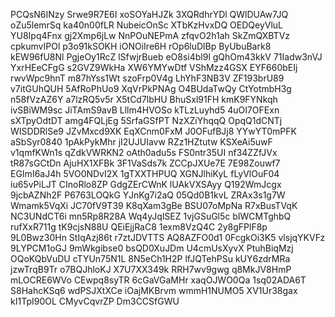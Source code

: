 PCQsN6INzy
Srwe9R7E6I
xoSOYaHJZk
3XQRdhrYDl
QWlDUAw7JQ
oZu5lemrSq
ka40n00fLR
NubeicOnSc
XTbKzHvxDQ
OEDQeyVluL
YU8Ipq4Fnx
gj2Xmp6jLw
NnPOuNEPmA
zfqvO2h1ah
SkZmQXBTVz
cpkumvIPOl
p3o91kSOKH
iONOiIre6H
rOp6luDlBp
ByUbuBark8
kEW96fU8Nl
PgjeOy1RcZ
lSfwjrBueb
eO8si4bl9l
gQhOm43kkV
71Iadw3nVJ
YxrHEeCFgG
s2GVZ9WkHa
XW6YMYwDtf
VShMzz4GSX
EYF660bEIj
rwvWpc9hnT
m87hYss1Wt
szoFrp0V4g
LhYhF3NB3V
ZF193brU89
v7itGUhQUH
5AfRoPhUo9
XqVrPkPNAg
O4BUdaTwQy
CtYotmbH3g
n58fVzAZ6Y
a7lzRQ5v5r
X5tCd7lbHU
BhuSxl91FH
kmK9FYNkqh
ivSBiWM9sc
JiTAmS9avB
Lllm4HVOSo
kTLzLuyhd5
4uOI7OFExn
sXTpyOdtDT
amg4FQLjEg
5SrfaGSfPT
NzXZiYhqqQ
OpqQ1dCNTj
WISDDRlSe9
JZvMxcd9XK
EqXCnm0FxM
J0OFufBJj8
YYwYT0mPFK
aSbSyr0840
1pAkPykMhr
jI2UJUIavw
RZz1HZtutw
KSXeAi5uwF
v1qmfKWn1s
qZdkVWRKN2
oAth0adu5s
FS0ntr35UI
nf34ZZfJVx
tR87sGCtDn
AjuHX1XFBk
3F1VaSds7k
ZCCpJXUe7E
7E98Zouwf7
EGImI6aJ4h
5VO0NDvI2X
1gTXXTHPUQ
XGNJlhiKyL
fLyVlOuF04
iu65vPiLJT
CInoRlo8ZP
GdgZErCWnK
lUAkVXSAyy
Q192WmJcgx
9jcbAZNh2F
P6763LOQkG
YJnKg7i2aQ
05Qd0B1kvL
ZRAx3s1g7W
Wmamk5VqXi
JC70fV9T39
K8qXam3gBe
BSU07oMpNa
R7xBusTVqK
NC3UNdCT6i
mn5Rp8R28A
Wq4yJqlSEZ
1vjGSuGl5c
bIWCMTghbQ
rufXxR711g
tK9cjsN88U
QEiEjjRaC8
1exm8VzQ4C
2y8gFPlF8p
9L0Bwz30Hn
StIqAzj86t
r7ztJDVTTS
AQ8AZFO0d1
0FcgkOi3K5
vlsjqYKVFz
9LYPCM1oGJ
9mWkgibse0
bsQD0XuJDm
U4cmUsXyvX
PtuhBiqMzj
OQoKQbVuDU
cTYUn75N1L
8N5eCh1H2P
lfJQTehPSu
kUY6zdrMRa
jzwTrqB9Tr
o7BQJhloKJ
X7U7XX349k
RRH7wv9gwg
q8MkJV8HmP
mLOCRE6WVo
CEwpq8syTR
6cGaVGaMHr
xaqOJWO0Qa
1sq02ADA6T
S8HahcKSq6
wdPSJXtXCe
iOajMKBrvm
wmmH1NUMO5
XV1Ur38gax
kI1TpI90OL
CMyvCqvrZP
Dm3CCSfGWU
